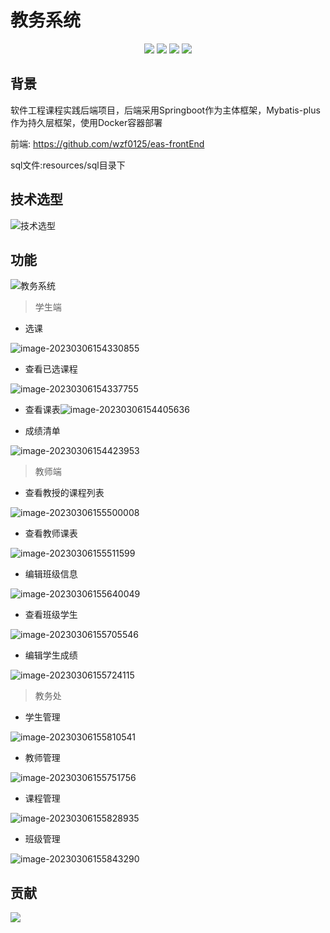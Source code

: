 # 教务系统

<div align="center">

![](https://img.shields.io/badge/Springboot-2.7.6-blue) 
![](https://img.shields.io/badge/Mybatis--Plus-3.5.2-blue) 
![](https://img.shields.io/badge/Maven-3.8.1-blue)
![](https://img.shields.io/badge/Docker-20.10.21-blue)

</div>

## 背景

软件工程课程实践后端项目，后端采用Springboot作为主体框架，Mybatis-plus作为持久层框架，使用Docker容器部署



前端: https://github.com/wzf0125/eas-frontEnd

sql文件:resources/sql目录下

## 技术选型

![技术选型](https://974500760-1303995467.cos.ap-guangzhou.myqcloud.com/Picgo/202303061600232.png)



## 功能

![教务系统](https://974500760-1303995467.cos.ap-guangzhou.myqcloud.com/Picgo/202303061600024.png)



> 学生端

- 选课

![image-20230306154330855](https://974500760-1303995467.cos.ap-guangzhou.myqcloud.com/Picgo/202303061543945.png)

- 查看已选课程

![image-20230306154337755](https://974500760-1303995467.cos.ap-guangzhou.myqcloud.com/Picgo/202303061543853.png)

- 查看课表![image-20230306154405636](https://974500760-1303995467.cos.ap-guangzhou.myqcloud.com/Picgo/202303061544736.png)

- 成绩清单

![image-20230306154423953](https://974500760-1303995467.cos.ap-guangzhou.myqcloud.com/Picgo/202303061544053.png)

> 教师端

- 查看教授的课程列表

![image-20230306155500008](https://974500760-1303995467.cos.ap-guangzhou.myqcloud.com/Picgo/202303061555105.png)



- 查看教师课表

![image-20230306155511599](https://974500760-1303995467.cos.ap-guangzhou.myqcloud.com/Picgo/202303061555697.png)

- 编辑班级信息

![image-20230306155640049](https://974500760-1303995467.cos.ap-guangzhou.myqcloud.com/Picgo/202303061556107.png)

- 查看班级学生

![image-20230306155705546](https://974500760-1303995467.cos.ap-guangzhou.myqcloud.com/Picgo/202303061557641.png)

- 编辑学生成绩

![image-20230306155724115](https://974500760-1303995467.cos.ap-guangzhou.myqcloud.com/Picgo/202303061557251.png)

> 教务处

- 学生管理

![image-20230306155810541](https://974500760-1303995467.cos.ap-guangzhou.myqcloud.com/Picgo/202303061558630.png)

- 教师管理

![image-20230306155751756](https://974500760-1303995467.cos.ap-guangzhou.myqcloud.com/Picgo/202303061558103.png)

- 课程管理

![image-20230306155828935](https://974500760-1303995467.cos.ap-guangzhou.myqcloud.com/Picgo/202303061558028.png)

- 班级管理

![image-20230306155843290](https://974500760-1303995467.cos.ap-guangzhou.myqcloud.com/Picgo/202303061558399.png)



## 贡献

<a href="https://github.com/wzf0125/eas-backEnd/graphs/contributors">
  <img src="https://contrib.rocks/image?repo=wzf0125/eas-backEnd" />
</a>
